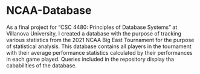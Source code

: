 # NCAA-Database
As a final project for “CSC 4480: Principles of Database Systems” at Villanova University, I created a database with the purpose of tracking various statistics from the 2021 NCAA Big East Tournament for the purpose of statistical analysis. This database contains all players in the tournament with their average performance statistics calculated by their performances in each game played.
Queries included in the repository display tha cababilities of the database.
